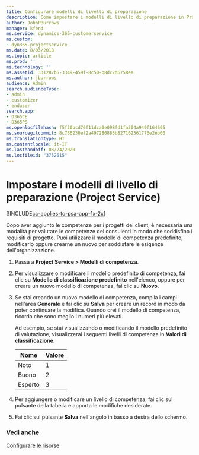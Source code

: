 ```yaml
---
title: Configurare modelli di livello di preparazione
description: Come impostare i modelli di livello di preparazione in Project Service
author: JohnPBurrows
manager: kfend
ms.service: dynamics-365-customerservice
ms.custom:
- dyn365-projectservice
ms.date: 8/03/2018
ms.topic: article
ms.prod: ''
ms.technology: ''
ms.assetid: 331287b5-3349-459f-8c50-b8dc2d6758ea
ms.author: jburrows
audience: Admin
search.audienceType:
- admin
- customizer
- enduser
search.app:
- D365CE
- D365PS
ms.openlocfilehash: f5f20bcd76f11dca0e098fd1fa304a949f164605
ms.sourcegitcommit: 8c786230ef2a497280885b827162561776e2eb00
ms.translationtype: HT
ms.contentlocale: it-IT
ms.lasthandoff: 03/24/2020
ms.locfileid: "3752615"
---
```

# <a name="set-up-proficiency-models-project-service"></a>Impostare i modelli di livello di preparazione (Project Service)

[!INCLUDE[cc-applies-to-psa-app-1x-2x](../includes/cc-applies-to-psa-app-1x-2x.md)]

Dopo aver aggiunto le competenze per i progetti dei client, è necessaria una modalità per valutare le competenze dei consulenti in modo che soddisfino i requisiti di progetto. Puoi utilizzare il modello di competenza predefinito, modificarlo oppure crearne un nuovo per soddisfare le esigenze dell'organizzazione.  
  
1.  Passa a **Project Service > Modelli di competenza**.  
  
2.  Per visualizzare o modificare il modello predefinito di competenza, fai clic su **Modello di classificazione predefinito** nell'elenco, oppure per creare un nuovo modello di competenza, fai clic su **Nuovo**.  
  
3.  Se stai creando un nuovo modello di competenza, compila i campi nell'area **Generale** e fai clic su **Salva** per creare un record in modo da poter continuare la modifica. Quando crei il modello di competenza, ricorda che sono meglio i numeri più elevati.  
  
     Ad esempio, se stai visualizzando o modificando il modello predefinito di valutazione, visualizzerai i seguenti livelli di competenza in **Valori di classificazione**.  
  
    |Nome|Valore|  
    |----------|-----------|  
    |Noto|1|  
    |Buono|2|  
    |Esperto|3|  
  
4.  Per aggiungere o modificare un livello di competenza, fai clic sul pulsante della tabella e apporta le modifiche desiderate.  
  
5.  Fai clic sul pulsante **Salva** nell'angolo in basso a destra dello schermo.  
  
### <a name="see-also"></a>Vedi anche  
 [Configurare le risorse](../project-service/set-up-resources.md)
